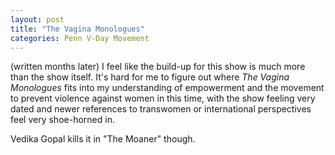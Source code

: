 ```yaml
---
layout: post
title: "The Vagina Monologues"
categories: Penn V-Day Movement
---
```

(written months later)
I feel like the build-up for this show is much more than the show itself. It's hard for me to figure out where *The Vagina Monologues* fits into my understanding of empowerment and the movement to prevent violence against women in this time, with the show feeling very dated and newer references to transwomen or international perspectives feel very shoe-horned in.

Vedika Gopal kills it in "The Moaner" though.
